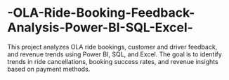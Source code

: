 # -OLA-Ride-Booking-Feedback-Analysis-Power-BI-SQL-Excel-
This project analyzes OLA ride bookings, customer and driver feedback, and revenue trends using Power BI, SQL, and Excel. The goal is to identify trends in ride cancellations, booking success rates, and revenue insights based on payment methods.
